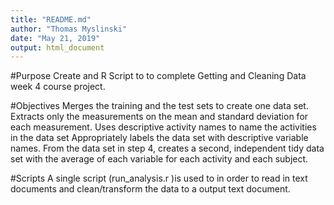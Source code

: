 ```yaml
---
title: "README.md"
author: "Thomas Myslinski"
date: "May 21, 2019"
output: html_document
---
```


#Purpose
Create and R Script to to complete Getting and Cleaning Data week 4 course project.  


#Objectives
Merges the training and the test sets to create one data set.
Extracts only the measurements on the mean and standard deviation for each measurement.
Uses descriptive activity names to name the activities in the data set
Appropriately labels the data set with descriptive variable names.
From the data set in step 4, creates a second, independent tidy data set with the average of each variable for each activity and each subject.

#Scripts
A single script (run_analysis.r )is used to in order to read in text documents and clean/transform the data to a output text document.